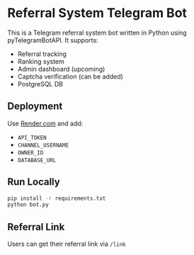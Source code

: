 
# Referral System Telegram Bot

This is a Telegram referral system bot written in Python using pyTelegramBotAPI. It supports:
- Referral tracking
- Ranking system
- Admin dashboard (upcoming)
- Captcha verification (can be added)
- PostgreSQL DB

## Deployment

Use [Render.com](https://render.com) and add:

- `API_TOKEN`
- `CHANNEL_USERNAME`
- `OWNER_ID`
- `DATABASE_URL`

## Run Locally

```bash
pip install -r requirements.txt
python bot.py
```

## Referral Link

Users can get their referral link via `/link`
